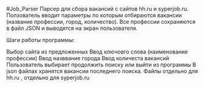 #Job_Parser
Парсер для сбора вакансий с сайтов hh.ru и syperjob.ru. Ползователь вводит параметры по которым отбираются вакансии (название профессии, город, количество). Все профессии сохраняются в файл JSON и выводятся на экран пользователя.

Шаги работы программы:

Выбор сайта из предложенных
Ввод ключовго слова (наименование профессии)
Ввод назввание города
Ввод количеста вакансий
Пользователь выбирает продолжить поиску или выйти из программы
В json файлах хранятся вакансии последнего поиска. Файлы отдельно для hh.ru , отдельно для syperjob.ru

